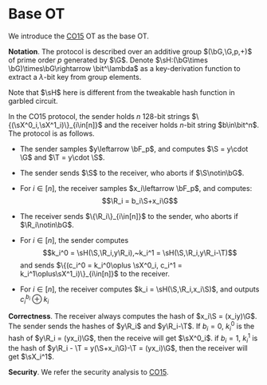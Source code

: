 # Base OT
We introduce the [CO15](https://eprint.iacr.org/2015/267.pdf) OT as the base OT.

**Notation**. The protocol is described over an additive group $(\bG,\G,p,+)$ of prime order $p$ generated by $\G$. Denote $\sH:(\bG\times \bG)\times\bG\rightarrow \bit^\lambda$ as a key-derivation function to extract a $\lambda$-bit key from group elements. 

Note that $\sH$ here is different from the tweakable hash function in garbled circuit.

In the CO15 protocol, the sender holds $n$ $128$-bit strings $\{(\sX^0_i,\sX^1_i)\}_{i\in[n]}$ and the receiver holds $n$-bit string $b\in\bit^n$. The protocol is as follows.

- The sender samples $y\leftarrow \bF_p$, and computes $\S = y\cdot \G$ and $\T = y\cdot \S$.

- The sender sends $\S$ to the receiver, who aborts if $\S\notin\bG$.

- For $i\in[n]$, the receiver samples $x_i\leftarrow \bF_p$, and computes:
    $$\R_i = b_i\S+x_i\G$$

- The receiver sends $\{\R_i\}_{i\in[n]}$ to the sender, who aborts if $\R_i\notin\bG$.

- For $i\in[n]$, the sender computes
$$k_i^0 = \sH(\S,\R_i,y\R_i),~k_i^1 = \sH(\S,\R_i,y\R_i-\T)$$
and sends $\{(c_i^0 = k_i^0\oplus \sX^0_i, c_i^1 = k_i^1\oplus\sX^1_i)\}_{i\in[n]}$ to the receiver.

- For $i\in[n]$, the receiver computes $k_i = \sH(\S,\R_i,x_i\S)$, and outputs $c_i^{b_i}\oplus k_i$

**Correctness**. The receiver always computes the hash of $x_i\S = (x_iy)\G$. The sender sends the hashes of $y\R_i$ and $y\R_i-\T$. If $b_i = 0$, $k_i^0$ is the hash of $y\R_i = (yx_i)\G$, then the receive will get $\sX^0_i$. if $b_i = 1$, $k_i^1$ is the hash of $y\R_i - \T = y(\S+x_i\G)-\T = (yx_i)\G$, then the receiver will get $\sX_i^1$.

**Security**. We refer the security analysis to [CO15](https://eprint.iacr.org/2015/267.pdf).